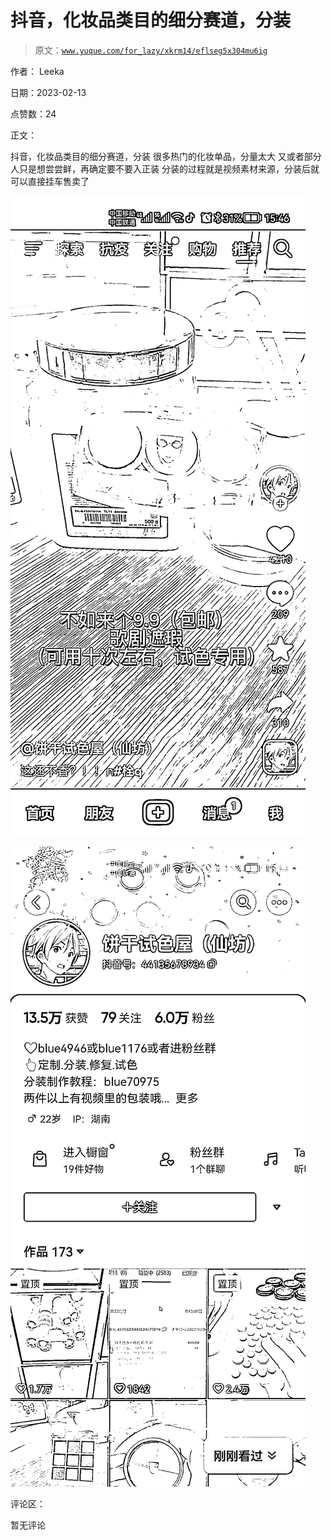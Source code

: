 # 抖音，化妆品类目的细分赛道，分装

> 原文：[`www.yuque.com/for_lazy/xkrm14/eflseg5x304mu6ig`](https://www.yuque.com/for_lazy/xkrm14/eflseg5x304mu6ig)

作者： Leeka

日期：2023-02-13

点赞数：24

正文：

抖音，化妆品类目的细分赛道，分装 很多热门的化妆单品，分量太大 又或者部分人只是想尝尝鲜，再确定要不要入正装 分装的过程就是视频素材来源，分装后就可以直接挂车售卖了

![](img/5e104600cc6b16333d67a7ec7b7066b1.png)  

![](img/27fe9193db3a603aaa1a58854b0911a0.png)  

评论区：

暂无评论



